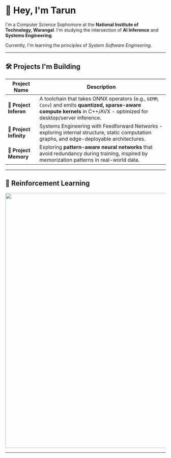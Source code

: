 # 👋 Hey, I'm Tarun

I'm a Computer Science Sophomore at the **National Institute of Technology, Warangal**. I'm studying the intersection of **AI Inference** and **Systems Engineering**.

Currently, I'm learning the principles of *System Software Engineering*.

---

## 🛠️ Projects I'm Building

| Project Name       | Description |
|--------------------|-------------|
| 🧠 **Project Inferon** | A toolchain that takes ONNX operators (e.g., `GEMM`, `Conv`) and emits **quantized, sparse-aware compute kernels** in C++/AVX - optimized for desktop/server inference. |
| 🧵 **Project Infinity** | Systems Engineering with Feedforward Networks - exploring internal structure, static computation graphs, and edge-deployable architectures. |
| 🧬 **Project Memory** | Exploring **pattern-aware neural networks** that avoid redundancy during training, inspired by memorization patterns in real-world data. |

---

## 🎲 Reinforcement Learning

<img src="https://github.com/user-attachments/assets/503cb08c-f4be-4f34-b704-06ce354a0ec0" width="800">

---

